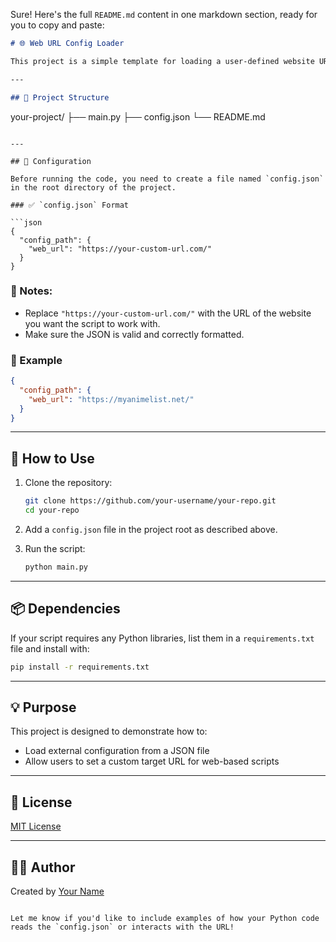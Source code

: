 Sure! Here's the full `README.md` content in one markdown section, ready for you to copy and paste:

```markdown
# 🌐 Web URL Config Loader

This project is a simple template for loading a user-defined website URL from a configuration file. It can be used as a base for scripts or tools that interact with a specific website.

---

## 📁 Project Structure

```
your-project/
├── main.py
├── config.json
└── README.md
```

---

## 🔧 Configuration

Before running the code, you need to create a file named `config.json` in the root directory of the project.

### ✅ `config.json` Format

```json
{
  "config_path": {
    "web_url": "https://your-custom-url.com/"
  }
}
```

### 📌 Notes:
- Replace `"https://your-custom-url.com/"` with the URL of the website you want the script to work with.
- Make sure the JSON is valid and correctly formatted.

### 📍 Example

```json
{
  "config_path": {
    "web_url": "https://myanimelist.net/"
  }
}
```

---

## 🚀 How to Use

1. Clone the repository:
   ```bash
   git clone https://github.com/your-username/your-repo.git
   cd your-repo
   ```

2. Add a `config.json` file in the project root as described above.

3. Run the script:
   ```bash
   python main.py
   ```

---

## 📦 Dependencies

If your script requires any Python libraries, list them in a `requirements.txt` file and install with:

```bash
pip install -r requirements.txt
```

---

## 💡 Purpose

This project is designed to demonstrate how to:
- Load external configuration from a JSON file
- Allow users to set a custom target URL for web-based scripts

---

## 📄 License

[MIT License](LICENSE)

---

## 🙋‍♂️ Author

Created by [Your Name](https://github.com/your-username)
```

Let me know if you'd like to include examples of how your Python code reads the `config.json` or interacts with the URL!
